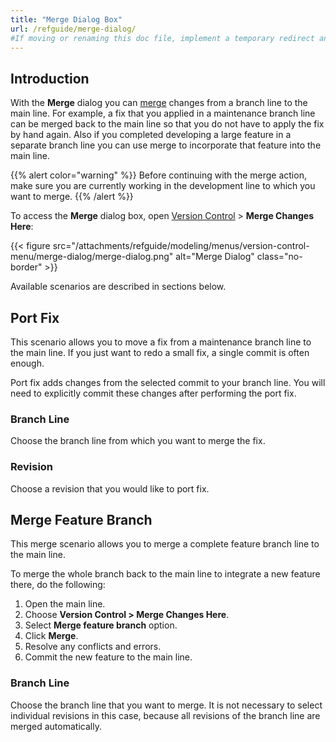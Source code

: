 ```yaml
---
title: "Merge Dialog Box"
url: /refguide/merge-dialog/
#If moving or renaming this doc file, implement a temporary redirect and let the respective team know they should update the URL in the product. See Mapping to Products for more details.
---
```


## Introduction

With the **Merge** dialog you can [merge](/refguide/version-control/#merge) changes from a branch line to the main line. For example, a fix that you applied in a maintenance branch line can be merged back to the main line so that you do not have to apply the fix by hand again. Also if you completed developing a large feature in a separate branch line you can use merge to incorporate that feature into the main line.

{{% alert color="warning" %}}
Before continuing with the merge action, make sure you are currently working in the development line to which you want to merge.
{{% /alert %}} 

To access the **Merge** dialog box, open [Version Control](/refguide/version-control-menu/) > **Merge Changes Here**:

{{< figure src="/attachments/refguide/modeling/menus/version-control-menu/merge-dialog/merge-dialog.png" alt="Merge Dialog" class="no-border" >}}

Available scenarios are described in sections below.

## Port Fix

This scenario allows you to move a fix from a maintenance branch line to the main line. If you just want to redo a small fix, a single commit is often enough.

Port fix adds changes from the selected commit to your branch line. You will need to explicitly commit these changes after performing the port fix.

### Branch Line

Choose the branch line from which you want to merge the fix.

### Revision

Choose a revision that you would like to port fix.

## Merge Feature Branch

This merge scenario allows you to merge a complete feature branch line to the main line.

To merge the whole branch back to the main line to integrate a new feature there, do the following:

1. Open the main line.
2. Choose **Version Control > Merge Changes Here**.
3. Select **Merge feature branch** option.
4. Click **Merge**.
5. Resolve any conflicts and errors.
6. Commit the new feature to the main line.

### Branch Line

Choose the branch line that you want to merge. It is not necessary to select individual revisions in this case, because all revisions of the branch line are merged automatically.
